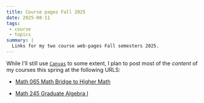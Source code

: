 ```yaml
---
title: Course pages Fall 2025
date: 2025-08-11
tags:
 - course
 - topics
summary: |
  Links for my two course web-pages Fall semesters 2025.
---
```

While I'll still use [`Canvas`](https://canvas.tufts.edu) to some
extent, I plan to post most of the *content* of my courses this spring
at the following URLS:

- [Math 065 Math Bridge to Higher Math](https://gmcninch.math.tufts.edu/2025-Fa-Math065)

- [Math 245 Graduate Algebra I](https://gmcninch.math.tufts.edu/2025-Sp-Math245)
